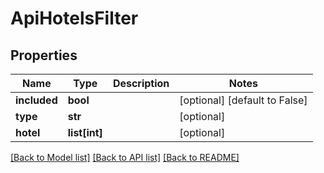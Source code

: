 # ApiHotelsFilter

## Properties
Name | Type | Description | Notes
------------ | ------------- | ------------- | -------------
**included** | **bool** |  | [optional] [default to False]
**type** | **str** |  | [optional] 
**hotel** | **list[int]** |  | [optional] 

[[Back to Model list]](../README.md#documentation-for-models) [[Back to API list]](../README.md#documentation-for-api-endpoints) [[Back to README]](../README.md)


